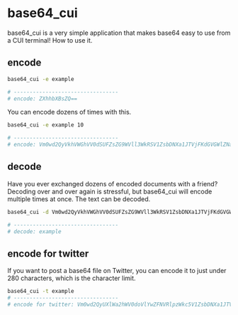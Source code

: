 # base64_cui
base64_cui is a very simple application that makes base64 easy to use from a CUI terminal!
How to use it.

## encode
```sh
base64_cui -e example

# ---------------------------------
# encode: ZXhhbXBsZQ==
```

You can encode dozens of times with this.

```sh
base64_cui -e example 10

# ---------------------------------
# encode: Vm0wd2QyVkhVWGhVV0dSUFZsZG9WVll3WkRSV1ZsbDNXa1JTVjFKdGVGWlZNakExVmpGYWRHVkliRmhoTVVwVVZtMXplRmRIVmtWUmJIQk9UVEJLU1ZkV1ZtRlRNazE1Vkd0a2FGSnRVbGhaYkdSdlpWWmFjMVp0UmxkTlZuQlhWRlpXVjJGSFZuRlJWR3M5
```

## decode
Have you ever exchanged dozens of encoded documents with a friend? Decoding over and over again is stressful, but base64_cui will encode multiple times at once. The text can be decoded.

```sh
base64_cui -d Vm0wd2QyVkhVWGhVV0dSUFZsZG9WVll3WkRSV1ZsbDNXa1JTVjFKdGVGWlZNakExVmpGYWRHVkliRmhoTVVwVVZtMXplRmRIVmtWUmJIQk9UVEJLU1ZkV1ZtRlRNazE1Vkd0a2FGSnRVbGhaYkdSdlpWWmFjMVp0UmxkTlZuQlhWRlpXVjJGSFZuRlJWR3M5

# ---------------------------------
# decode: example
```

## encode for twitter
If you want to post a base64 file on Twitter, you can encode it to just under 280 characters, which is the character limit.

```sh
base64_cui -t example
# ---------------------------------
# encode for twitter: Vm0wd2QyUXlWa2hWV0doVlYwZFNVRlpzWkc5V1ZsbDNXa1JTVjFac2JETlhhMUpUVmpGS2RHVkdXbFpOYWtFeFZtcEdZV1JIVmtsaVJtaG9UVlZ3VlZadE1YcGxSbVJJVm10V1VtSklRazlVVkVKTFUxWmtWMVp0UmxSTmF6RTFWa2QwYTJGR1NuUlZiR2hhWWtkU2RscFdXbUZqTVZwMFVteGtUbFp1UWxoV1JscFhWakpHU0ZadVJsSldSM001
```